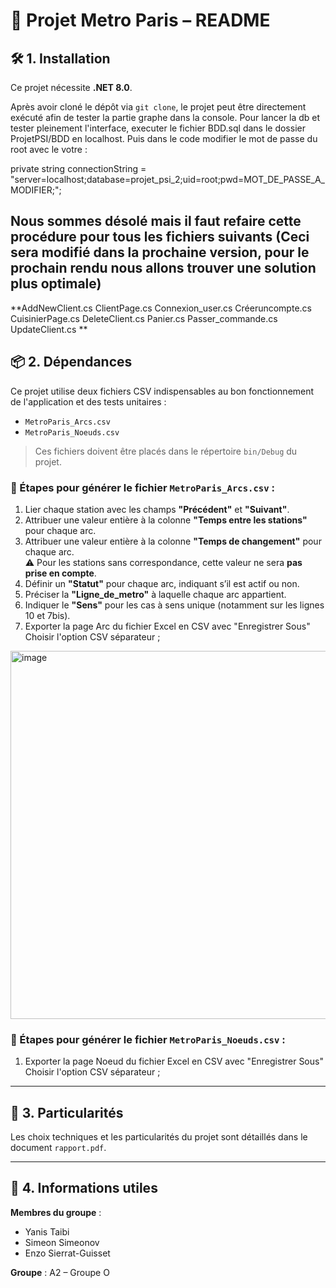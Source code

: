 # 📍 Projet Metro Paris – README

## 🛠️ 1. Installation

Ce projet nécessite **.NET 8.0**.

Après avoir cloné le dépôt via `git clone`, le projet peut être directement exécuté afin de tester la partie graphe dans la console.
Pour lancer la db et tester pleinement l'interface, executer le fichier BDD.sql dans le dossier ProjetPSI/BDD en localhost.
Puis dans le code modifier le mot de passe du root avec le votre : 

private string connectionString = "server=localhost;database=projet_psi_2;uid=root;pwd=MOT_DE_PASSE_A_MODIFIER;";

Nous sommes désolé mais il faut refaire cette procédure pour tous les fichiers suivants (Ceci sera modifié dans la prochaine version, pour le prochain rendu nous allons trouver une solution plus optimale)
---

**AddNewClient.cs
ClientPage.cs
Connexion_user.cs
Créeruncompte.cs
CuisinierPage.cs
DeleteClient.cs
Panier.cs
Passer_commande.cs
UpdateClient.cs
**

## 📦 2. Dépendances

Ce projet utilise deux fichiers CSV indispensables au bon fonctionnement de l'application et des tests unitaires :

- `MetroParis_Arcs.csv`
- `MetroParis_Noeuds.csv`

> Ces fichiers doivent être placés dans le répertoire `bin/Debug` du projet.

### 🧩 Étapes pour générer le fichier `MetroParis_Arcs.csv` :

1. Lier chaque station avec les champs **"Précédent"** et **"Suivant"**.
2. Attribuer une valeur entière à la colonne **"Temps entre les stations"** pour chaque arc.
3. Attribuer une valeur entière à la colonne **"Temps de changement"** pour chaque arc.  
   ⚠️ Pour les stations sans correspondance, cette valeur ne sera **pas prise en compte**.
4. Définir un **"Statut"** pour chaque arc, indiquant s’il est actif ou non.
5. Préciser la **"Ligne_de_metro"** à laquelle chaque arc appartient.
6. Indiquer le **"Sens"** pour les cas à sens unique (notamment sur les lignes 10 et 7bis).
7. Exporter la page Arc du fichier Excel en CSV avec "Enregistrer Sous" Choisir l'option CSV séparateur ;
   
<img width="589" alt="image" src="https://github.com/user-attachments/assets/6d9bfa17-4550-4f9b-a158-ecd101a6630a" />

### 🧩 Étapes pour générer le fichier `MetroParis_Noeuds.csv` :

1. Exporter la page Noeud du fichier Excel en CSV avec "Enregistrer Sous" Choisir l'option CSV séparateur ;

---

## 📌 3. Particularités

Les choix techniques et les particularités du projet sont détaillés dans le document `rapport.pdf`.

---

## 👥 4. Informations utiles

**Membres du groupe** :
- Yanis Taibi  
- Simeon Simeonov  
- Enzo Sierrat-Guisset  

**Groupe** : A2 – Groupe O
